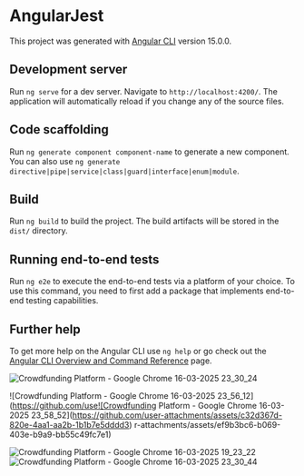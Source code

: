 # AngularJest

This project was generated with [Angular CLI](https://github.com/angular/angular-cli) version 15.0.0.

## Development server

Run `ng serve` for a dev server. Navigate to `http://localhost:4200/`. The application will automatically reload if you change any of the source files.

## Code scaffolding

Run `ng generate component component-name` to generate a new component. You can also use `ng generate directive|pipe|service|class|guard|interface|enum|module`.

## Build

Run `ng build` to build the project. The build artifacts will be stored in the `dist/` directory.

## Running end-to-end tests

Run `ng e2e` to execute the end-to-end tests via a platform of your choice. To use this command, you need to first add a package that implements end-to-end testing capabilities.

## Further help

To get more help on the Angular CLI use `ng help` or go check out the [Angular CLI Overview and Command Reference](https://angular.io/cli) page.

![Crowdfunding Platform - Google Chrome 16-03-2025 23_30_24](https://github.com/user-attachments/assets/94959270-020b-422b-be8c-e3f1e8c27eaf)

![Crowdfunding Platform - Google Chrome 16-03-2025 23_56_12](https://github.com/use![Crowdfunding Platform - Google Chrome 16-03-2025 23_58_52](https://github.com/user-attachments/assets/c32d367d-820e-4aa1-aa2b-1b1b7e5dddd3)
r-attachments/assets/ef9b3bc6-b069-403e-b9a9-bb55c49fc7e1)

![Crowdfunding Platform - Google Chrome 16-03-2025 19_23_22](https://github.com/user-attachments/assets/0cc959c5-4ffe-441e-8f29-d862ff56d0fc)
![Crowdfunding Platform - Google Chrome 16-03-2025 23_30_44](https://github.com/user-attachments/assets/790d9912-e06f-4cc7-ad6c-d199e822de39)
